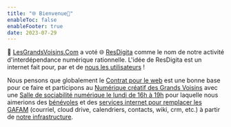 ```yaml
---
title: "🌐 Bienvenue🗼"
enableToc: false
enableFooter: true
date: 2023-07-29
---
```


🗼 [LesGrandsVoisins.Com](https://www.lesgrandsvoisins.com) a voté 🌐 [ResDigita](https://www.resdigita.com) comme le nom de notre activité d'interdépendance numérique rationnelle. L'idée de ResDigita est un internet fait pour, par et de [nous les utilisateurs](/notes/user) ! 

Nous pensons que globalement le [Contrat pour le web](https://www.contractfortheweb.org/fr/) est une bonne base pour ce faire et participons au [Numérique créatif des Grands Voisins](/notes/numcrea) avec une [Salle de sociabilité numérique le lundi de 16h à 19h](https://www.lesgrandsvoisins.com/mission/resdigita/numerique-creatif/sociabilite-numerique/) pour laquelle nous aimerions des [bénévoles](https://blog.lesgrandsvoisins.com/numerique-creatif-des-grands-voisins/) et des [services internet pour remplacer les GAFAM](/notes/services) (courriel, cloud drive, calendriers, contacts, wiki, crm, etc.) à partir de [notre infrastructure](/notes/infrastructure).


